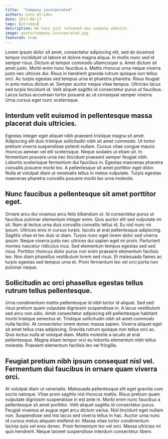 ```yaml
---
title:  "Company incorporated"
authors: Leto Atrides
date: 2017-08-17
tags: [atrides]
description: We have just released new company website.
image: posts/company-incorporated.jpg
featured: true
---
```


Lorem ipsum dolor sit amet, consectetur adipiscing elit, sed do eiusmod tempor incididunt ut labore et dolore magna aliqua. In mollis nunc sed id semper risus. Dictum at tempor commodo ullamcorper a. Amet dictum sit amet justo. Morbi enim nunc faucibus a. Mattis rhoncus urna neque viverra justo nec ultrices dui. Risus in hendrerit gravida rutrum quisque non tellus orci. Ac turpis egestas sed tempus urna et pharetra pharetra. Risus feugiat in ante metus dictum at. Semper auctor neque vitae tempus. Ultricies lacus sed turpis tincidunt id. Velit aliquet sagittis id consectetur purus ut faucibus. Lacus luctus accumsan tortor posuere ac ut consequat semper viverra. Urna cursus eget nunc scelerisque.

## Interdum velit euismod in pellentesque massa placerat duis ultricies.
Egestas integer eget aliquet nibh praesent tristique magna sit amet. Adipiscing elit duis tristique sollicitudin nibh sit amet commodo. Ut tortor pretium viverra suspendisse potenti nullam. Cursus vitae congue mauris rhoncus aenean vel elit scelerisque. Neque sodales ut etiam sit. In fermentum posuere urna nec tincidunt praesent semper feugiat nibh. Lobortis scelerisque fermentum dui faucibus in. Egestas maecenas pharetra convallis posuere morbi leo. A pellentesque sit amet porttitor eget dolor. Nulla at volutpat diam ut venenatis tellus in metus vulputate. Turpis egestas maecenas pharetra convallis posuere morbi leo urna molestie.

## Nunc faucibus a pellentesque sit amet porttitor eget.
Ornare arcu dui vivamus arcu felis bibendum ut. Id consectetur purus ut faucibus pulvinar elementum integer enim. Quis auctor elit sed vulputate mi sit. Nam at lectus urna duis convallis convallis tellus id. Eu nisl nunc mi ipsum. Ultrices eros in cursus turpis. Iaculis at erat pellentesque adipiscing. Sagittis vitae et leo duis ut diam. Turpis nunc eget lorem dolor sed viverra ipsum. Neque viverra justo nec ultrices dui sapien eget mi proin. Parturient montes nascetur ridiculus mus. Sed elementum tempus egestas sed sed risus. Porttitor rhoncus dolor purus non enim praesent elementum facilisis leo. Non diam phasellus vestibulum lorem sed risus. Et malesuada fames ac turpis egestas sed tempus urna et. Proin fermentum leo vel orci porta non pulvinar neque.

## Sollicitudin ac orci phasellus egestas tellus rutrum tellus pellentesque.
Urna condimentum mattis pellentesque id nibh tortor id aliquet. Sed sed risus pretium quam vulputate dignissim suspendisse in. A lacus vestibulum sed arcu non odio. Amet consectetur adipiscing elit pellentesque habitant morbi tristique senectus et. Tristique sollicitudin nibh sit amet commodo nulla facilisi. At consectetur lorem donec massa sapien. Viverra aliquet eget sit amet tellus cras adipiscing. Gravida rutrum quisque non tellus orci ac. Quis lectus nulla at volutpat diam. Mattis molestie a iaculis at erat pellentesque. Magna etiam tempor orci eu lobortis elementum nibh tellus molestie. Praesent elementum facilisis leo vel fringilla.

## Feugiat pretium nibh ipsum consequat nisl vel. Fermentum dui faucibus in ornare quam viverra orci.
At volutpat diam ut venenatis. Malesuada pellentesque elit eget gravida cum sociis natoque. Vitae proin sagittis nisl rhoncus mattis. Risus pretium quam vulputate dignissim suspendisse in est ante in. Morbi enim nunc faucibus a pellentesque sit amet porttitor. Velit aliquet sagittis id consectetur purus. Feugiat vivamus at augue eget arcu dictum varius. Nisl tincidunt eget nullam non. Suspendisse sed nisi lacus sed viverra tellus in hac. Auctor urna nunc id cursus metus aliquam eleifend mi. Massa vitae tortor condimentum lacinia quis vel eros donec. Proin fermentum leo vel orci. Massa ultricies mi quis hendrerit. Neque laoreet suspendisse interdum consectetur libero.
